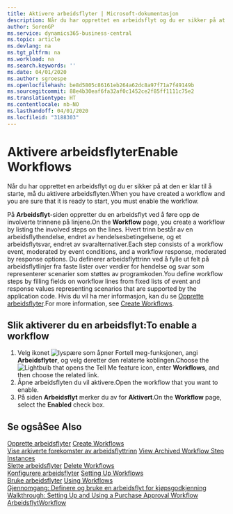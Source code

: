 ```yaml
---
title: Aktivere arbeidsflyter | Microsoft-dokumentasjon
description: Når du har opprettet en arbeidsflyt og du er sikker på at den er klar til å starte, må du aktivere arbeidsflyten.
author: SorenGP
ms.service: dynamics365-business-central
ms.topic: article
ms.devlang: na
ms.tgt_pltfrm: na
ms.workload: na
ms.search.keywords: ''
ms.date: 04/01/2020
ms.author: sgroespe
ms.openlocfilehash: be8d5805c86161eb264a62dc8a97f71a7f49149b
ms.sourcegitcommit: 88e4b30eaf6fa32af0c1452ce2f85ff1111c75e2
ms.translationtype: HT
ms.contentlocale: nb-NO
ms.lasthandoff: 04/01/2020
ms.locfileid: "3188303"
---
```

# <a name="enable-workflows"></a><span data-ttu-id="35f34-103">Aktivere arbeidsflyter</span><span class="sxs-lookup"><span data-stu-id="35f34-103">Enable Workflows</span></span>
<span data-ttu-id="35f34-104">Når du har opprettet en arbeidsflyt og du er sikker på at den er klar til å starte, må du aktivere arbeidsflyten.</span><span class="sxs-lookup"><span data-stu-id="35f34-104">When you have created a workflow and you are sure that it is ready to start, you must enable the workflow.</span></span>  

 <span data-ttu-id="35f34-105">På **Arbeidsflyt**-siden oppretter du en arbeidsflyt ved å føre opp de involverte trinnene på linjene.</span><span class="sxs-lookup"><span data-stu-id="35f34-105">On the **Workflow** page, you create a workflow by listing the involved steps on the lines.</span></span> <span data-ttu-id="35f34-106">Hvert trinn består av en arbeidsflythendelse, endret av hendelsesbetingelsene, og et arbeidsflytsvar, endret av svaralternativer.</span><span class="sxs-lookup"><span data-stu-id="35f34-106">Each step consists of a workflow event, moderated by event conditions, and a workflow response, moderated by response options.</span></span> <span data-ttu-id="35f34-107">Du definerer arbeidsflyttrinn ved å fylle ut felt på arbeidsflytlinjer fra faste lister over verdier for hendelse og svar som representerer scenarier som støttes av programkoden.</span><span class="sxs-lookup"><span data-stu-id="35f34-107">You define workflow steps by filling fields on workflow lines from fixed lists of event and response values representing scenarios that are supported by the application code.</span></span> <span data-ttu-id="35f34-108">Hvis du vil ha mer informasjon, kan du se [Opprette arbeidsflyter](across-how-to-create-workflows.md).</span><span class="sxs-lookup"><span data-stu-id="35f34-108">For more information, see [Create Workflows](across-how-to-create-workflows.md).</span></span>  

## <a name="to-enable-a-workflow"></a><span data-ttu-id="35f34-109">Slik aktiverer du en arbeidsflyt:</span><span class="sxs-lookup"><span data-stu-id="35f34-109">To enable a workflow</span></span>  
1.  <span data-ttu-id="35f34-110">Velg ikonet ![lyspære som åpner Fortell meg-funksjonen](media/ui-search/search_small.png "Fortell hva du vil gjøre"), angi **Arbeidsflyter**, og velg deretter den relaterte koblingen.</span><span class="sxs-lookup"><span data-stu-id="35f34-110">Choose the ![Lightbulb that opens the Tell Me feature](media/ui-search/search_small.png "Tell me what you want to do") icon, enter **Workflows**, and then choose the related link.</span></span>  
2.  <span data-ttu-id="35f34-111">Åpne arbeidsflyten du vil aktivere.</span><span class="sxs-lookup"><span data-stu-id="35f34-111">Open the workflow that you want to enable.</span></span>  
3.  <span data-ttu-id="35f34-112">På siden **Arbeidsflyt** merker du av for **Aktivert**.</span><span class="sxs-lookup"><span data-stu-id="35f34-112">On the **Workflow** page, select the **Enabled** check box.</span></span>  

## <a name="see-also"></a><span data-ttu-id="35f34-113">Se også</span><span class="sxs-lookup"><span data-stu-id="35f34-113">See Also</span></span>  
 <span data-ttu-id="35f34-114">[Opprette arbeidsflyter](across-how-to-create-workflows.md) </span><span class="sxs-lookup"><span data-stu-id="35f34-114">[Create Workflows](across-how-to-create-workflows.md) </span></span>  
 <span data-ttu-id="35f34-115">[Vise arkiverte forekomster av arbeidsflyttrinn](across-how-to-view-archived-workflow-step-instances.md) </span><span class="sxs-lookup"><span data-stu-id="35f34-115">[View Archived Workflow Step Instances](across-how-to-view-archived-workflow-step-instances.md) </span></span>  
 <span data-ttu-id="35f34-116">[Slette arbeidsflyter](across-how-to-delete-workflows.md) </span><span class="sxs-lookup"><span data-stu-id="35f34-116">[Delete Workflows](across-how-to-delete-workflows.md) </span></span>  
 <span data-ttu-id="35f34-117">[Konfigurere arbeidsflyter](across-set-up-workflows.md) </span><span class="sxs-lookup"><span data-stu-id="35f34-117">[Setting Up Workflows](across-set-up-workflows.md) </span></span>  
 <span data-ttu-id="35f34-118">[Bruke arbeidsflyter](across-use-workflows.md) </span><span class="sxs-lookup"><span data-stu-id="35f34-118">[Using Workflows](across-use-workflows.md) </span></span>  
 <span data-ttu-id="35f34-119">[Gjennomgang: Definere og bruke en arbeidsflyt for kjøpsgodkjenning](walkthrough-setting-up-and-using-a-purchase-approval-workflow.md) </span><span class="sxs-lookup"><span data-stu-id="35f34-119">[Walkthrough: Setting Up and Using a Purchase Approval Workflow](walkthrough-setting-up-and-using-a-purchase-approval-workflow.md) </span></span>  
 [<span data-ttu-id="35f34-120">Arbeidsflyt</span><span class="sxs-lookup"><span data-stu-id="35f34-120">Workflow</span></span>](across-workflow.md)   

